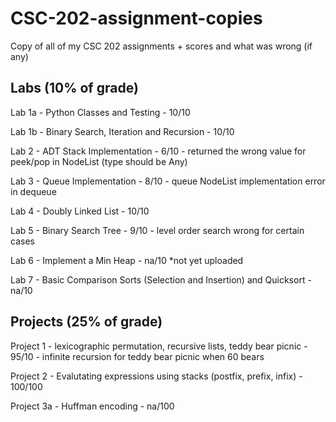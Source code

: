# CSC-202-assignment-copies
Copy of all of my CSC 202 assignments + scores and what was wrong (if any)

Labs (10% of grade)
-------------------
Lab 1a - Python Classes and Testing - 10/10 

Lab 1b - Binary Search, Iteration and Recursion - 10/10 

Lab 2 - ADT Stack Implementation - 6/10 - returned the wrong value for peek/pop in NodeList (type should be Any)

Lab 3 - Queue Implementation - 8/10 - queue NodeList implementation error in dequeue

Lab 4 - Doubly Linked List - 10/10

Lab 5 - Binary Search Tree - 9/10 - level order search wrong for certain cases

Lab 6 - Implement a Min Heap - na/10 *not yet uploaded

Lab 7 - Basic Comparison Sorts (Selection and Insertion) and Quicksort - na/10


Projects (25% of grade)
-------------------
Project 1 - lexicographic permutation, recursive lists, teddy bear picnic - 95/10 - infinite recursion for teddy bear picnic when 60 bears

Project 2 - Evalutating expressions using stacks (postfix, prefix, infix) - 100/100

Project 3a - Huffman encoding - na/100
